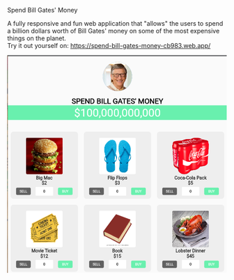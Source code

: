 Spend Bill Gates' Money

A fully responsive and fun web application that "allows" the users to spend a billion dollars worth of Bill Gates' money on some of the most expensive things on the planet. <br>
Try it out yourself on: https://spend-bill-gates-money-cb983.web.app/

<img src = "https://raw.githubusercontent.com/AKAMasterMind404/Bill_gates/main/Screenshots/Bill_Gates_SS.png">
